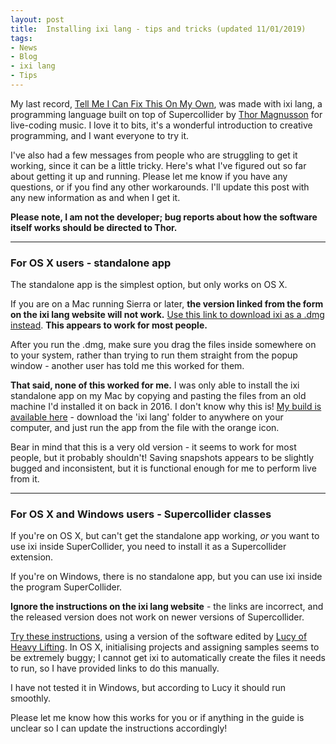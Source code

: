 ```yaml
---
layout: post
title:  Installing ixi lang - tips and tricks (updated 11/01/2019)
tags:
- News
- Blog
- ixi lang
- Tips
---
```


My last record, [Tell Me I Can Fix This On My Own](http://deerful.bandcamp.com/album/tell-me-i-can-fix-this-on-my-own), was made with ixi lang, a programming language built on top of Supercollider by [Thor Magnusson](http://www.ixi-audio.net/thor/) for live-coding music. I love it to bits, it's a wonderful introduction to creative programming, and I want everyone to try it.

I've also had a few messages from people who are struggling to get it working, since it can be a little tricky. Here's what I've figured out so far about getting it up and running. Please let me know if you have any questions, or if you find any other workarounds. I'll update this post with any new information as and when I get it.

**Please note, I am not the developer; bug reports about how the software itself works should be directed to Thor.**

---

### For OS X users - standalone app
The standalone app is the simplest option, but only works on OS X.

If you are on a Mac running Sierra or later, **the version linked from the form on the ixi lang website will not work.** [Use this link to download ixi as a .dmg instead](http://www.ixi-audio.net/ixilang/thanks.html). **This appears to work for most people.**

After you run the .dmg, make sure you drag the files inside somewhere on to your system, rather than trying to run them straight from the popup window - another user has told me this worked for them.

**That said, none of this worked for me.** I was only able to install the ixi standalone app on my Mac by copying and pasting the files from an old machine I'd installed it on back in 2016. I don't know why this is! [My build is available here](https://drive.google.com/open?id=1fbuUajo_wI8leOOn9WsOexts-DfGmZnN) - download the 'ixi lang' folder to anywhere on your computer, and just run the app from the file with the orange icon. 

Bear in mind that this is a very old version - it seems to work for most people, but it probably shouldn't! Saving snapshots appears to be slightly bugged and inconsistent, but it is functional enough for me to perform live from it.

---

### For OS X and Windows users - Supercollider classes
If you're on OS X, but can't get the standalone app working, *or* you want to use ixi inside SuperCollider, you need to install it as a Supercollider extension. 

If you're on Windows, there is no standalone app, but you can use ixi inside the program SuperCollider. 

**Ignore the instructions on the ixi lang website** - the links are incorrect, and the released version does not work on newer versions of Supercollider.

[Try these instructions](https://drive.google.com/open?id=1IxaBenVLOjEx8dwtG_itrF16Z0NodTTfkZAbhgjW2Ts), using a version of the software edited by [Lucy of Heavy Lifting](http://twitter.com/abelstaites). In OS X, initialising projects and assigning samples seems to be extremely buggy; I cannot get ixi to automatically create the files it needs to run, so I have provided links to do this manually. 

I have not tested it in Windows, but according to Lucy it should run smoothly. 

Please let me know how this works for you or if anything in the guide is unclear so I can update the instructions accordingly!
